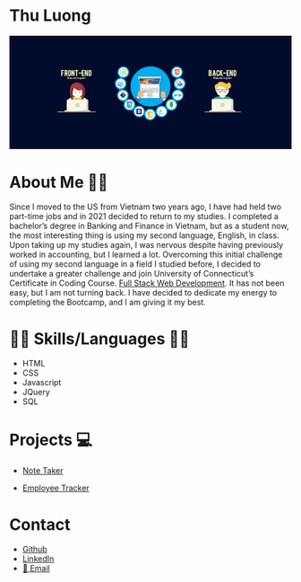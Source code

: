 # Thu Luong 

![Banner](/images/Full-Stack.png)

# About Me 👩‍💻
Since I moved to the US from Vietnam two years ago, I have had held two part-time jobs and in 2021 decided to return to my studies. I completed a bachelor’s degree in Banking and Finance in Vietnam, but as a student now, the most interesting thing is using my second language, English, in class. Upon taking up my studies again, I was nervous despite having previously worked in accounting, but I learned a lot. Overcoming this initial challenge of using my second language in a field I studied before, I decided to undertake a greater challenge and join University of Connecticut’s Certificate in Coding Course. <a href="https://bootcamp.uconn.edu/" rel="nofollow">Full Stack Web Development</a>. It has not been easy, but I am not turning back. I have decided to dedicate my energy to completing the Bootcamp, and I am giving it my best.

# 📝🔖 Skills/Languages 📝🔖

- HTML
- CSS
- Javascript
- JQuery
- SQL



# Projects 💻

- [Note Taker](https://thuluong249.github.io/homework11-note-taker/)

- [Employee Tracker](https://thuluong249.github.io/hw12-emplyee-tracker/)


# Contact

* [Github](https://github.com/thuluong249)
* [LinkedIn](https://www.linkedin.com/in/thu-luong-8aa013212/)
* <a href="mailto:thujtn2019@gmmail.com">💌 Email</a> 

